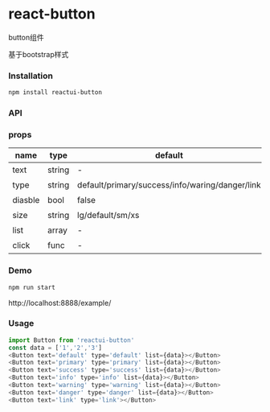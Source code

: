 
# react-button

button组件

 基于bootstrap样式

### Installation
``` sh
npm install reactui-button
```

### API

### props

|name|type|default| description|
|-----|---|--------|----|
|text| string |- | 名称|
|type | string |default/primary/success/info/waring/danger/link| 类型 |
|diasble| bool |false| 是否可点击|
|size| string |lg/default/sm/xs | 大小|
|list| array |- | 下啦列表值|
|click| func |- | 点击事件|
### Demo

``` sh
npm run start
```

http://localhost:8888/example/

### Usage
``` javascript
import Button from 'reactui-button'
const data = ['1','2','3']
<Button text='default' type='default' list={data}></Button>
<Button text='primary' type='primary' list={data}></Button>
<Button text='success' type='success' list={data}></Button>
<Button text='info' type='info' list={data}></Button>
<Button text='warning' type='warning' list={data}></Button>
<Button text='danger' type='danger' list={data}></Button>
<Button text='link' type='link'></Button>
```
